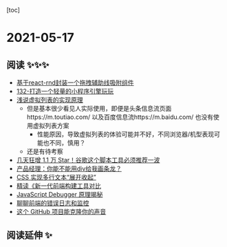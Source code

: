 
[toc]

# 2021-05-17

## 阅读 ✨✨✨

* [基于react-rnd封装一个拖拽辅助线吸附组件](https://juejin.cn/post/6962750184098889765)
* [132-打造一个轻量的小程序引擎玩玩](https://juejin.cn/post/6962028699872919559)
* [浅说虚拟列表的实现原理](https://github.com/dwqs/blog/issues/70)
  * 但是基本很少看见人实际使用，即便是头条信息流页面https://m.toutiao.com/ 以及百度信息流https://m.baidu.com/ 也没有使用虚拟列表方案
    * 性能原因，导致虚拟列表的体验可能并不好，不同浏览器/机型表现可能也不同，慎用？
  * 还是有待考察
* [几天狂增 1.1 万 Star！谷歌这个脚本工具必须推荐一波](https://mp.weixin.qq.com/s/FX5tjiwP1cT6Qu3_uMa4EQ)
* [产品经理：你能不能用div给我画条龙？](https://juejin.cn/post/6963476650356916254)
* [CSS 实现多行文本“展开收起”](https://juejin.cn/post/6963904955262435336)
* [精读《新一代前端构建工具对比](https://github.com/ascoders/weekly/blob/master/%E5%89%8D%E6%B2%BF%E6%8A%80%E6%9C%AF/195.%E7%B2%BE%E8%AF%BB%E3%80%8A%E6%96%B0%E4%B8%80%E4%BB%A3%E5%89%8D%E7%AB%AF%E6%9E%84%E5%BB%BA%E5%B7%A5%E5%85%B7%E5%AF%B9%E6%AF%94%E3%80%8B.md)
* [JavaScript Debugger 原理揭秘](https://mp.weixin.qq.com/s?__biz=MzkzMTIzMDUwMg==&mid=2247483928&idx=1&sn=6994dafe84794d910206dc471d135176)
* [聊聊前端的错误日志和监控](https://mp.weixin.qq.com/s/_xLgJ3Un7y3pxpvpjlGdNQ)
* [这个 GitHub 项目能克隆你的声音](https://mp.weixin.qq.com/s/f2EgnA-aC9aB3XitYI9hog)

## 阅读延伸 ✨
